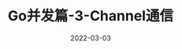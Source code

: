 ---
title: Go并发篇-3-Channel通信
date: '2022-03-03'
slug: learn-go-concurrency-3
categories:
  - programing
tags:
  - go
---
